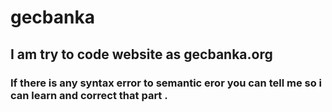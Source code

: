 # gecbanka
## I am try to code website as gecbanka.org 
### If there is any syntax error to semantic eror you can tell me so i can learn and correct that part .
